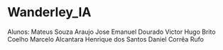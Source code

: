 # Wanderley_IA
Alunos:
Mateus Souza Araujo
Jose Emanuel Dourado
Victor Hugo Brito Coelho
Marcelo Alcantara
Henrique dos Santos
Daniel Corrêa Rufo
